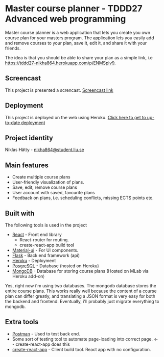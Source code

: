 # Master course planner - TDDD27 Advanced web programming
Master course planner is a web application that lets you create you own course plan for your masters program. The application lets you easily add and remove courses to your plan, save it, edit it, and share it with your friends.


The idea is that you should be able to share your plan as a simple link, i.e https://tddd27-nikha864.herokuapp.com/p/ENMSplv9.

## Screencast
This project is presented a screncast.
[Screencast link](https://www.youtube.com/watch?v=TLbFT7NlZ5U)

## Deployment
This project is deployed on the web using Heroku.
[Click here to get to up-to-date deployment](https://tddd27-nikha864.herokuapp.com/)

## Project identity
Niklas Hätty - nikha864@student.liu.se

## Main features
* Create multiple course plans
* User-friendly visualization of plans.
* Save, edit, remove course plans
* User account with saved, favourite plans
* Feedback on plans, i.e. scheduling conflicts, missing ECTS points etc.


## Built with
The following tools is used in the project
* [React](https://facebook.github.io/react/) - Front end library
    * React-router for routing.
    * create-react-app build tool
* [Material-ui](http://www.material-ui.com) - For UI components.
* [Flask](http://flask.pocoo.org/) - Back end framework (api)
* [Heroku](https://www.heroku.com) - Deployment
* [PosgreSQL](https://www.postgresql.org/) - Database (hosted on Heroku)
* [MongoDB](https://www.mongodb.com/) - Database for storing course plans (Hosted on MLab via Heroku add-on)

Yes, right now i'm using two databases. The mongodb database stores the entire course plans.
 This works really well because the content of a course plan can differ greatly, and translating a
 JSON format is very easy for both the backend and frontend. Eventually, i'll probably just migrate everything
 to mongodb.


## Extra tools
* [Postman](https://www.getpostman.com/) - Used to test back end.
* Some sort of testing tool to automate page-loading into correct page. <-- create-react-app does this
* [create-react-app](https://github.com/facebookincubator/create-react-app) - Client build tool. React app with no configuration.
